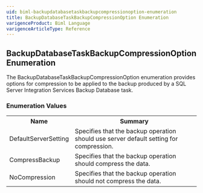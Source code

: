 ```yaml
---
uid: biml-backupdatabasetaskbackupcompressionoption-enumeration
title: BackupDatabaseTaskBackupCompressionOption Enumeration
varigenceProduct: Biml Language
varigenceArticleType: Reference
---
```


## BackupDatabaseTaskBackupCompressionOption Enumeration<div class="LanguageSummary"><div class ="SummaryItem">The BackupDatabaseTaskBackupCompressionOption enumeration provides options for compression to be applied to the backup produced by a SQL Server Integration Services Backup Database task.</div></div><div class="EnumValueGroup">### Enumeration Values<table id="EnumValue" class="MemberList"><tbody><tr><th class="MemberNameColumnHeader">Name</th><th class="MemberSummaryColumnHeader">Summary</th></tr><tr class="cd0"><td class="MemberName">DefaultServerSetting</td><td class="MemberSummary"><div class ="SummaryItem">Specifies that the backup operation should use server default setting for compression.</div> </td></tr><tr class="cd1"><td class="MemberName">CompressBackup</td><td class="MemberSummary"><div class ="SummaryItem">Specifies that the backup operation should compress the data.</div> </td></tr><tr class="cd0"><td class="MemberName">NoCompression</td><td class="MemberSummary"><div class ="SummaryItem">Specifies that the backup operation should not compress the data.</div> </td></tr></tbody></table></div>